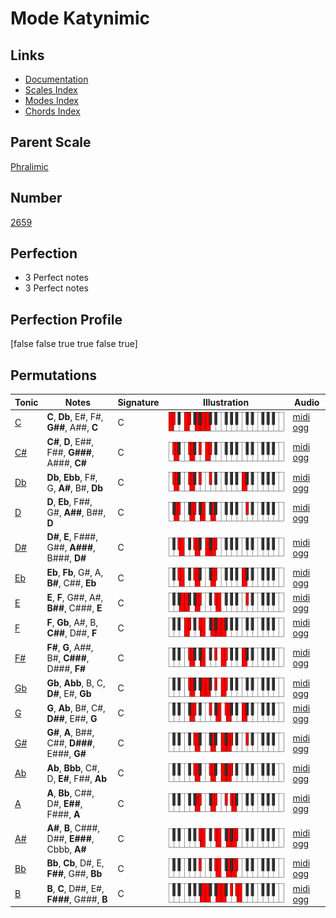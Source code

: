 # Mode Katynimic

## Links

- [Documentation](index.md)
- [Scales Index](Scales.md)
- [Modes Index](Modes.md)
- [Chords Index](Chords.md)

## Parent Scale

[Phralimic](ScalePhralimic.md)

## Number

[2659](https://ianring.com/musictheory/scales/2659)

## Perfection

- 3 Perfect notes
- 3 Perfect notes

## Perfection Profile

[false false true true false true]

## Permutations

| Tonic | Notes | Signature | Illustration | Audio |
|-------|-------|-----------|--------------|-------|
| [C](ModeCNaturalKatynimic.md) | **C**, **Db**, E#, F#, **G##**, A##, **C** | C | ![CNaturalKatynimic](ModeCNaturalKatynimic.png) | [midi](ModeCNaturalKatynimic.mid) [ogg](ModeCNaturalKatynimic.ogg) |
| [C#](ModeCSharpKatynimic.md) | **C#**, **D**, E##, F##, **G###**, A###, **C#** | C | ![CSharpKatynimic](ModeCSharpKatynimic.png) | [midi](ModeCSharpKatynimic.mid) [ogg](ModeCSharpKatynimic.ogg) |
| [Db](ModeDFlatKatynimic.md) | **Db**, **Ebb**, F#, G, **A#**, B#, **Db** | C | ![DFlatKatynimic](ModeDFlatKatynimic.png) | [midi](ModeDFlatKatynimic.mid) [ogg](ModeDFlatKatynimic.ogg) |
| [D](ModeDNaturalKatynimic.md) | **D**, **Eb**, F##, G#, **A##**, B##, **D** | C | ![DNaturalKatynimic](ModeDNaturalKatynimic.png) | [midi](ModeDNaturalKatynimic.mid) [ogg](ModeDNaturalKatynimic.ogg) |
| [D#](ModeDSharpKatynimic.md) | **D#**, **E**, F###, G##, **A###**, B###, **D#** | C | ![DSharpKatynimic](ModeDSharpKatynimic.png) | [midi](ModeDSharpKatynimic.mid) [ogg](ModeDSharpKatynimic.ogg) |
| [Eb](ModeEFlatKatynimic.md) | **Eb**, **Fb**, G#, A, **B#**, C##, **Eb** | C | ![EFlatKatynimic](ModeEFlatKatynimic.png) | [midi](ModeEFlatKatynimic.mid) [ogg](ModeEFlatKatynimic.ogg) |
| [E](ModeENaturalKatynimic.md) | **E**, **F**, G##, A#, **B##**, C###, **E** | C | ![ENaturalKatynimic](ModeENaturalKatynimic.png) | [midi](ModeENaturalKatynimic.mid) [ogg](ModeENaturalKatynimic.ogg) |
| [F](ModeFNaturalKatynimic.md) | **F**, **Gb**, A#, B, **C##**, D##, **F** | C | ![FNaturalKatynimic](ModeFNaturalKatynimic.png) | [midi](ModeFNaturalKatynimic.mid) [ogg](ModeFNaturalKatynimic.ogg) |
| [F#](ModeFSharpKatynimic.md) | **F#**, **G**, A##, B#, **C###**, D###, **F#** | C | ![FSharpKatynimic](ModeFSharpKatynimic.png) | [midi](ModeFSharpKatynimic.mid) [ogg](ModeFSharpKatynimic.ogg) |
| [Gb](ModeGFlatKatynimic.md) | **Gb**, **Abb**, B, C, **D#**, E#, **Gb** | C | ![GFlatKatynimic](ModeGFlatKatynimic.png) | [midi](ModeGFlatKatynimic.mid) [ogg](ModeGFlatKatynimic.ogg) |
| [G](ModeGNaturalKatynimic.md) | **G**, **Ab**, B#, C#, **D##**, E##, **G** | C | ![GNaturalKatynimic](ModeGNaturalKatynimic.png) | [midi](ModeGNaturalKatynimic.mid) [ogg](ModeGNaturalKatynimic.ogg) |
| [G#](ModeGSharpKatynimic.md) | **G#**, **A**, B##, C##, **D###**, E###, **G#** | C | ![GSharpKatynimic](ModeGSharpKatynimic.png) | [midi](ModeGSharpKatynimic.mid) [ogg](ModeGSharpKatynimic.ogg) |
| [Ab](ModeAFlatKatynimic.md) | **Ab**, **Bbb**, C#, D, **E#**, F##, **Ab** | C | ![AFlatKatynimic](ModeAFlatKatynimic.png) | [midi](ModeAFlatKatynimic.mid) [ogg](ModeAFlatKatynimic.ogg) |
| [A](ModeANaturalKatynimic.md) | **A**, **Bb**, C##, D#, **E##**, F###, **A** | C | ![ANaturalKatynimic](ModeANaturalKatynimic.png) | [midi](ModeANaturalKatynimic.mid) [ogg](ModeANaturalKatynimic.ogg) |
| [A#](ModeASharpKatynimic.md) | **A#**, **B**, C###, D##, **E###**, Cbbb, **A#** | C | ![ASharpKatynimic](ModeASharpKatynimic.png) | [midi](ModeASharpKatynimic.mid) [ogg](ModeASharpKatynimic.ogg) |
| [Bb](ModeBFlatKatynimic.md) | **Bb**, **Cb**, D#, E, **F##**, G##, **Bb** | C | ![BFlatKatynimic](ModeBFlatKatynimic.png) | [midi](ModeBFlatKatynimic.mid) [ogg](ModeBFlatKatynimic.ogg) |
| [B](ModeBNaturalKatynimic.md) | **B**, **C**, D##, E#, **F###**, G###, **B** | C | ![BNaturalKatynimic](ModeBNaturalKatynimic.png) | [midi](ModeBNaturalKatynimic.mid) [ogg](ModeBNaturalKatynimic.ogg) |

